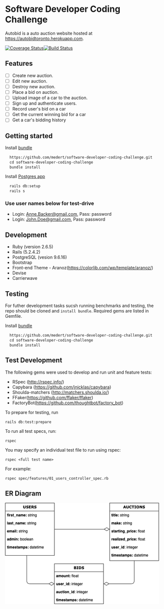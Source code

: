 # Software Developer Coding Challenge

Autobid is a auto auction website hosted at https://autobidtoronto.herokuapp.com.

[![Coverage Status](https://coveralls.io/repos/github/medert/software-developer-coding-challenge/badge.svg?branch=master)](https://coveralls.io/github/medert/software-developer-coding-challenge?branch=master)[![Build Status](https://travis-ci.org/medert/software-developer-coding-challenge.svg?branch=master)](https://travis-ci.org/medert/software-developer-coding-challenge)


## Features

- [ ] Create new auction.
- [ ] Edit new auction.
- [ ] Destroy new auction.
- [ ] Place a bid on auction.
- [ ] Upload image of a car to the auction.
- [ ] Sign up and authenticate users.
- [ ] Record user's bid on a car
- [ ] Get the current winning bid for a car
- [ ] Get a car's bidding history

## Getting started

Install [bundle](http://bundler.io/)

      https://github.com/medert/software-developer-coding-challenge.git
      cd software-developer-coding-challenge
      bundle install

Install [Postgres app](https://postgresapp.com)

      rails db:setup
      rails s

### Use user names below for test-drive

- Login: Anne.Backer@gmail.com, Pass: password
- Login: John.Doe@gmail.com, Pass: password


## Development

- Ruby (version 2.6.5)
- Rails (5.2.4.2)
- PostgreSQL (vesion 9.6.16)
- Bootstrap
- Front-end Theme - Aranoz(https://colorlib.com/wp/template/aranoz/)
- Devise
- Carrierwave

## Testing

For futher development tasks sucsh running benchmarks and testing, the repo should be cloned and `install bundle`. Required gems are listed in Gemfile.

Install [bundle](http://bundler.io/)

      https://github.com/medert/software-developer-coding-challenge.git
      cd software-developer-coding-challenge
      bundle install

## Test Development

The following gems were used to develop and run unit and feature tests:
- RSpec (http://rspec.info/)
- Capybara (https://github.com/jnicklas/capybara)
- Shoulda-matchers (http://matchers.shoulda.io/)
- FFaker(https://github.com/ffaker/ffaker)
- FactoryBot(https://github.com/thoughtbot/factory_bot)


To prepare for testing, run

    rails db:test:prepare

To run all test specs, run:

    rspec

You may specify an individual test file to run using rspec:

    rspec <full test name>

For example:

    rspec spec/features/01_users_controller_spec.rb

## ER Diagram

  ![](./Autobid_ER_Diagram.png)